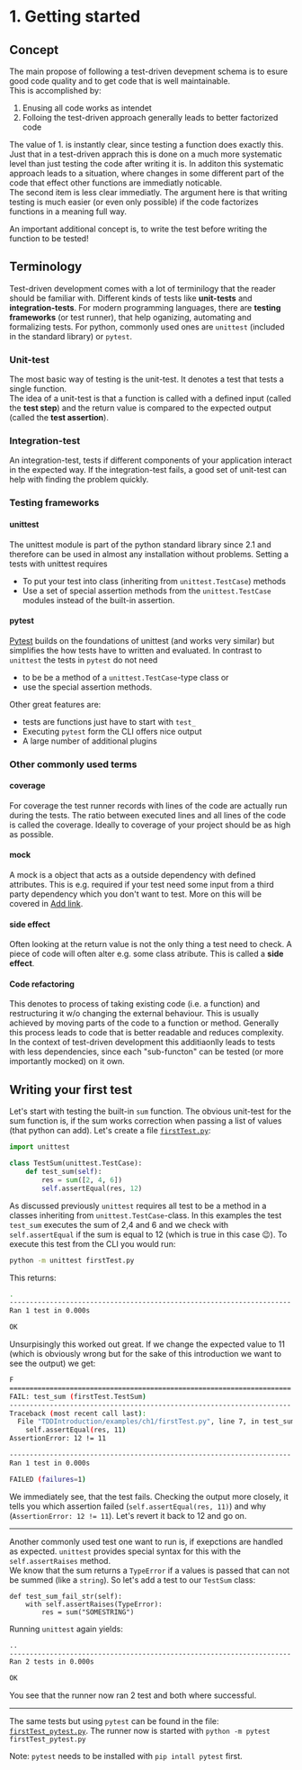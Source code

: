 # 1. Getting started

## Concept
The main propose of following a test-driven devepment schema is to esure good code quality and to get code that is well maintainable.  
This is accomplished by:

1. Enusing all code works as intendet
2. Folloing the test-driven approach generally leads to better factorized code 

The value of 1. is instantly clear, since testing a function does exactly this. Just that in a test-driven apprach this is done on a much more systematic level than just testing the code after writing it is. In additon this systematic approach leads to a situation, where changes in some different part of the code that effect other functions are immediatly noticable.   
The second item is less clear immediatly. The argument here is that writing testing is much easier (or even only possible) if the code factorizes functions in a meaning full way.

An important additional concept is, to write the test before writing the function to be tested!

## Terminology
Test-driven development comes with a lot of terminilogy that the reader should be familiar with. Different kinds of tests like **unit-tests** and **integration-tests**. 
For modern programming languages, there are **testing frameworks** (or test runner), that help oganizing, automating and formalizing tests. For python, commonly used ones are `unittest` (included in the standard library) or `pytest`.

### Unit-test
The most basic way of testing is the unit-test. It denotes a test that tests a single function.     
The idea of a unit-test is that a function is called with a defined input (called the **test step**) and the return value is compared to the expected output (called the **test assertion**). 

### Integration-test
An integration-test, tests if different components of your application interact in the expected way. If the integration-test fails, a good set of unit-test can help with finding the problem quickly.

### Testing frameworks

#### unittest 
The unittest module is part of the python standard library since 2.1 and therefore can be used in almost any installation without problems. Setting a tests with unittest requires 

- To put your test into class (inheriting from `unittest.TestCase`) methods 
- Use a set of special assertion methods from the `unittest.TestCase` modules instead of the built-in assertion.


#### pytest
[Pytest](https://pytest.org/en/latest/) builds on the foundations of unittest (and works very similar) but simplifies the how tests have to written and evaluated. In contrast to `unittest` the tests in `pytest` do not need 

- to be be a method of a `unittest.TestCase`-type class or 
- use the special assertion methods.

Other great features are:

- tests are functions just have to start with `test_`
- Executing `pytest` form the CLI offers nice output 
- A large number of additional plugins

### Other commonly used terms

#### coverage
For coverage the test runner records with lines of the code are actually run during the tests. The ratio between executed lines and all lines of the code is called the coverage. Ideally to coverage of your project should be as high as possible.

#### mock
A mock is a object that acts as a outside dependency with defined attributes. This is e.g. required if your test need some input from a third party dependency which you don't want to test. More on this will be covered in [Add link]().

#### side effect
Often looking at the return value is not the only thing a test need to check. A piece of code will often alter e.g. some class atribute. This is called a **side effect**.

#### Code refactoring
This denotes to process of taking existing code (i.e. a function) and restructuring it w/o changing the external behaviour. This is usually achieved by moving parts of the code to a function or method. Generally this process leads to code that is better readable and reduces complexity. In the context of test-driven development this additiaonlly leads to tests with less dependencies, since each "sub-functon" can be tested (or more importantly mocked) on it own.

## Writing your first test
Let's start with testing the built-in `sum` function. The obvious unit-test for the sum function is, if the sum works correction when passing a list of values (that python can add). Let's create a file [`firstTest.py`](../examples/ch1/firstTest.py):

```python
import unittest

class TestSum(unittest.TestCase):
    def test_sum(self):
        res = sum([2, 4, 6])
        self.assertEqual(res, 12)
```

As discussed previously `unittest` requires all test to be a method in a classes inheriting from `unittest.TestCase`-class. In this examples the test `test_sum` executes the sum of 2,4 and 6 and we check with ` self.assertEqual` if the sum is equal to 12 (which is true in this case :wink:). To execute this test from the CLI you would run:

```bash
python -m unittest firstTest.py
```

This returns:

```bash
.
----------------------------------------------------------------------
Ran 1 test in 0.000s

OK
```

Unsurpisingly this worked out great. If we change the expected value to 11 (which is obviously wrong but for the sake of this introduction we want to see the output) we get:

```bash
F
======================================================================
FAIL: test_sum (firstTest.TestSum)
----------------------------------------------------------------------
Traceback (most recent call last):
  File "TDDIntroduction/examples/ch1/firstTest.py", line 7, in test_sum
    self.assertEqual(res, 11)
AssertionError: 12 != 11

----------------------------------------------------------------------
Ran 1 test in 0.000s

FAILED (failures=1)
```

We immediately see, that the test fails. Checking the output more closely, it tells you which assertion failed (`self.assertEqual(res, 11)`) and why (`AssertionError: 12 != 11`). Let's revert it back to 12 and go on.

----

Another commonly used test one want to run is, if exepctions are handled as expected. `unittest` provides special syntax for this with the `self.assertRaises` method.      
We know that the sum returns a `TypeError` if a values is passed that can not be summed (like a `string`). So let's add a test to our `TestSum` class:

```
def test_sum_fail_str(self):
	with self.assertRaises(TypeError):
   		res = sum("SOMESTRING")
```

Running `unittest` again yields:

```bash
..
----------------------------------------------------------------------
Ran 2 tests in 0.000s

OK
```

You see that the runner now ran 2 test and both where successful.

----
The same tests but using `pytest` can be found in the file: [`firstTest_pytest.py`](../examples/ch1/firstTest_pytest.py). The runner now is started with `python -m pytest firstTest_pytest.py`

Note: `pytest` needs to be installed with `pip intall pytest` first.



